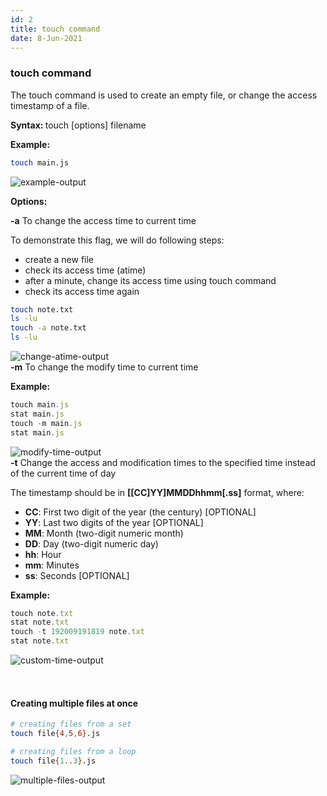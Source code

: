 ```yaml
---
id: 2
title: touch command
date: 8-Jun-2021
---
```


### touch command

The touch command is used to create an empty file, or change the access timestamp of a file.

<p class="lc-paragraph">
<strong>Syntax:&nbsp;</strong>touch [options] filename
</p>

<p class="lc-paragraph">
<strong>Example:</strong>
</p>

```bash
touch main.js
```

<img class='lc-img' src='https://user-images.githubusercontent.com/43666833/172625149-beb0dd68-eb88-4d1d-83cf-1410d2073034.gif' alt='example-output'>

<p class="lc-paragraph"><strong>Options:</strong></p>

<div class="command-option">
    <strong>-a</strong>
    <span>To change the access time to current time</span>
</div>

To demonstrate this flag, we will do following steps:

- create a new file
- check its access time (atime)
- after a minute, change its access time using touch command
- check its access time again

```zsh
touch note.txt
ls -lu
touch -a note.txt
ls -lu
```

<img class='lc-img' src='https://user-images.githubusercontent.com/43666833/172626418-e7e496aa-dba8-4b11-b5ad-61d13f21ee2c.png' alt='change-atime-output'>

<div class="command-option">
    <strong>-m</strong>
    <span>To change the modify time to current time</span>
</div>

**Example:**

```js
touch main.js
stat main.js
touch -m main.js
stat main.js
```

<img class="lc-img" src='https://user-images.githubusercontent.com/43666833/172631912-c5c8b046-4891-43bb-b1e6-d080b3eb7357.png' alt='modify-time-output'>

<div class="command-option">
    <strong>-t</strong>
    <span>Change the access and modification times to the specified time instead of the current time of day</span>
</div>

The timestamp should be in **[[CC]YY]MMDDhhmm[.ss]** format, where:

- **CC**: First two digit of the year (the century) [OPTIONAL]
- **YY**: Last two digits of the year [OPTIONAL]
- **MM**: Month (two-digit numeric month)
- **DD**: Day (two-digit numeric day)
- **hh**: Hour
- **mm**: Minutes
- **ss**: Seconds [OPTIONAL]

**Example:**

```js
touch note.txt
stat note.txt
touch -t 192009191819 note.txt
stat note.txt
```

<img class='lc-img' src='https://user-images.githubusercontent.com/43666833/172636073-9ae5d8bb-d79c-4090-9e40-a836bef3a9a2.png' alt='custom-time-output'>

<div style="height:32px"></div>

#### Creating multiple files at once

```bash
# creating files from a set
touch file{4,5,6}.js

# creating files from a loop
touch file{1..3}.js
```

<img class='lc-img' src='https://user-images.githubusercontent.com/43666833/172639687-8672bcf4-cf2d-4860-978d-9b6f2b53e9a8.gif' alt='multiple-files-output'>
